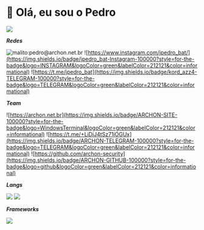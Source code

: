 # 👋 Olá, eu sou o Pedro

![](https://media.tenor.com/bIubVU6MOXQAAAAi/corsair-peepo.gif)

***Redes***

![malito:pedro@archon.net.br](https://img.shields.io/badge/Normal-EMAIL-100000?style=for-the-badge&logo=gmail&logoColor=green&labelColor=212121&color=informational) ![https://www.instagram.com/jpedro_bat/](https://img.shields.io/badge/jpedro_bat-Instagram-100000?style=for-the-badge&logo=INSTAGRAM&logoColor=green&labelColor=212121&color=informational) ![https://t.me/jpedro_bat](https://img.shields.io/badge/kord_azz4-TELEGRAM-100000?style=for-the-badge&logo=TELEGRAM&logoColor=green&labelColor=212121&color=informational)

***Team***

![https://archon.net.br](https://img.shields.io/badge/ARCHON-SITE-100000?style=for-the-badge&logo=WindowsTerminal&logoColor=green&labelColor=212121&color=informational) ![https://t.me/+LiDiJ4tSz71jOGUx](https://img.shields.io/badge/ARCHON-TELEGRAM-100000?style=for-the-badge&logo=TELEGRAM&logoColor=green&labelColor=212121&color=informational) ![https://github.com/archon-security](https://img.shields.io/badge/ARCHON-GITHUB-100000?style=for-the-badge&logo=github&logoColor=green&labelColor=212121&color=informational)

***Langs***

![](https://img.shields.io/badge/PYTHON-LOW-100000?style=for-the-badge&logo=python&logoColor=green&labelColor=212121&color=informational) ![](https://img.shields.io/badge/DART-LOW-100000?style=for-the-badge&logo=dart&logoColor=green&labelColor=212121&color=informational)

***Frameworks***

![](https://img.shields.io/badge/Flutter-LOW-100000?style=for-the-badge&logo=flutter&logoColor=green&labelColor=212121&color=informational)
